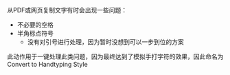 从PDF或网页复制文字有时会出现一些问题：

- 不必要的空格
- 半角标点符号
  - 没有对引号进行处理，因为暂时没想到可以一步到位的方案


此动作用于一键处理此类问题，因为最终达到了模拟手打字符的效果，因此命名为Convert to Handtyping Style